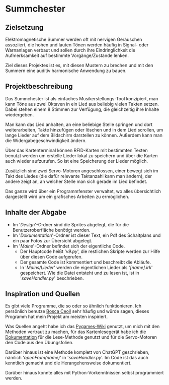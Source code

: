 # Summchester

## Zielsetzung
Elektromagnetische Summer werden oft mit nervigen Geräuschen assoziiert, die hohen und lauten Tönen werden häufig in Signal- oder Warnanlagen verbaut und sollen durch ihre Eindringlichkeit die Aufmerksamkeit auf bestimmte Vorgänge/Zustände lenken. 

Ziel dieses Projektes ist es, mit diesen Mustern zu brechen und mit den Summern eine auditiv harmonische Anwendung zu bauen. 


## Projektbeschreibung
Das Summchester ist als einfaches Musikerstellungs-Tool konzipiert, man kann Töne aus zwei Oktaven in ein Lied aus beliebig vielen Takten setzen. Dabei stehen einem 8 Stimmen zur Verfügung, die gleichzeitig ihre Inhalte wiedergeben. 

Man kann das Lied anhalten, an eine beliebige Stelle springen und dort weiterarbeiten, Takte hinzufügen oder löschen und in dem Lied scrollen, um lange Lieder auf dem Bildschirm darstellen zu können. Außerdem kann man die Widergabegeschwindigkeit ändern.

Über das Kartenterminal können RFID-Karten mit bestimmten Texten benutzt werden um erstelle Lieder lokal zu speichern und über die Karten auch wieder aufzurufen. So ist eine Speicherung der Lieder möglich.

Zusätzlich sind zwei Servo-Motoren angeschlossen, einer bewegt sich im Takt des Liedes (die dafür relevante Taktanzahl kann man ändern), der andere zeigt an, an welcher Stelle man sich gerade im Lied befindet.

Das ganze wird über ein Programmfenster verwaltet, wo alles übersichtlich dargestellt wird um ein grafisches Arbeiten zu ermöglichen.


## Inhalte der Abgabe
- Im '*Design*'-Ordner sind die Sprites abgelegt, die für die Benutzeroberfläche benötigt werden.
- Im '*Dokumentation*'-Ordner ist dieser Text, ein Pdf des Schaltplans und ein paar Fotos zur Übersicht abgelegt.
- Im '*Mains*'-Ordner befindet sich der eigentliche Code. 
    - Der Hauptcode heißt '*v9.py*', die restlichen Skripte werden zur Hilfe über diesen Code aufgerufen. 
    - Der gesamte Code ist kommentiert und beschreibt die Abläufe. 
    - In '*Mains/Lieder*' werden die eigentlichen Lieder als '*[name].irk*' gespeichert. Wie die Datei entsteht und zu lesen ist, ist in '*saveHandler.py*' beschrieben.


## Inspiration und Quellen
Es gibt viele Programme, die so oder so ähnlich funktionieren. Ich persönlich benutze [Bosca Ceoil](https://boscaceoil.net/) sehr häufig und würde sagen, dieses Programm hat mein Projekt am meisten inspiriert.

Was Quellen angeht habe ich das [Pygames-Wiki](https://www.pygame.org/docs/) genutzt, um mich mit den Methoden vertraut zu machen, für das Kartenlesegerät habe ich die [Dokumentation](https://joy-it.net/files/files/Produkte/SBC-RFID-RC522/SBC-RFID-RC522_Anleitung_2022-11-22.pdf) für die Lese-Methode genutzt und für die Servo-Motoren den Code aus den Übungsfolien.

Darüber hinaus ist eine Methode komplett von ChatGPT geschrieben, nämlich '*openFrom(name)*' in '*saveHandler.py*'. Im Code ist das auch kenntlich gemacht und die Herangehensweise dokumentiert.

Darüber hinaus konnte alles mit Python-Vorkenntnissen selbst programmiert werden.
